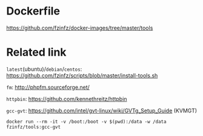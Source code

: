 # Dockerfile
https://github.com/fzinfz/docker-images/tree/master/tools

# Related link
`latest`(ubuntu)/`debian`/`centos`: https://github.com/fzinfz/scripts/blob/master/install-tools.sh  

`fm`: http://phpfm.sourceforge.net/  

`httpbin`: https://github.com/kennethreitz/httpbin   

`gcc-gvt`: https://github.com/intel/gvt-linux/wiki/GVTg_Setup_Guide (KVMGT)

	docker run --rm -it -v /boot:/boot -v $(pwd):/data -w /data fzinfz/tools:gcc-gvt
